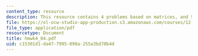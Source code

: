 ```yaml
---
content_type: resource
description: This resource contains 4 problems based on matrices, and SVD.
file: https://ol-ocw-studio-app-production.s3.amazonaws.com/courses/12-864-inference-from-data-and-models-spring-2005/c15301d1da477995098a255a3bd70b4d_hmwk4_04.pdf
file_type: application/pdf
resourcetype: Document
title: hmwk4_04.pdf
uid: c15301d1-da47-7995-098a-255a3bd70b4d
---
```

